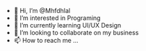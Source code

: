 - 👋 Hi, I’m @Mhfdhlal
- 👀 I’m interested in Programing
- 🌱 I’m currently learning UI/UX Design
- 💞️ I’m looking to collaborate on my business
- 📫 How to reach me ...

<!---
Mhfdhlal/Mhfdhlal is a ✨ special ✨ repository because its `README.md` (this file) appears on your GitHub profile.
You can click the Preview link to take a look at your changes.
--->
